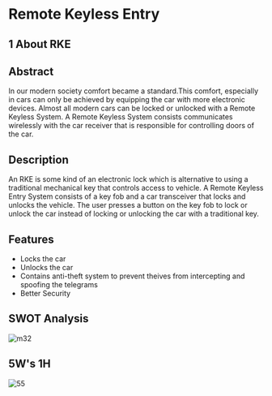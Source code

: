 # Remote Keyless Entry


## 1 About RKE

## Abstract
In our modern society comfort became a standard.This comfort, especially in cars can only be achieved by equipping the car with more electronic devices. Almost all modern cars can be locked or unlocked with a Remote Keyless System. A Remote Keyless System consists communicates wirelessly with the car receiver that is responsible for controlling doors of the car. 
## Description
An RKE is some kind of an electronic lock which is alternative to using a traditional mechanical key that controls access to vehicle. A Remote Keyless Entry System consists of a key fob and a car transceiver that locks and unlocks the vehicle. The user presses a button on the key fob to lock or unlock the car instead of locking or unlocking the car with a traditional key.
## Features
- Locks the car
- Unlocks the car
- Contains anti-theft system to prevent theives from intercepting and spoofing the telegrams
- Better Security

## SWOT Analysis
![m32](https://user-images.githubusercontent.com/98951784/157824684-cd60f6f8-46f6-4ee0-b932-29552117b292.png)

## 5W's 1H
![55](https://user-images.githubusercontent.com/98951784/157828539-23990279-cc63-4cb7-aec0-3fc0c9163b06.png)

